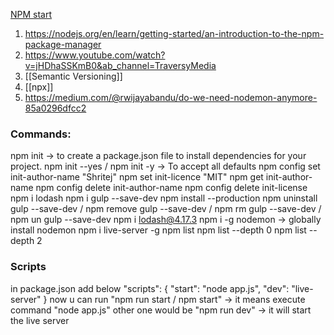 [NPM start](https://docs.npmjs.com/cli/v10/commands/npm-install)

1. https://nodejs.org/en/learn/getting-started/an-introduction-to-the-npm-package-manager
2. https://www.youtube.com/watch?v=jHDhaSSKmB0&ab_channel=TraversyMedia
3. [[Semantic Versioning]]
4. [[npx]]
5. https://medium.com/@rwijayabandu/do-we-need-nodemon-anymore-85a0296dfcc2




### Commands:

npm init -> to create a package.json file to install dependencies for your project.
npm init --yes / npm init -y -> To accept all defaults
npm config set init-author-name "Shritej"
npm set init-licence "MIT"
npm get init-author-name
npm config delete init-author-name
npm config delete init-license
npm i lodash
npm i gulp --save-dev
npm install --production
npm uninstall gulp --save-dev / npm remove gulp --save-dev / npm rm gulp --save-dev / npm un gulp --save-dev
npm i lodash@4.17.3
npm i -g nodemon -> globally install nodemon
npm i live-server -g
npm list
npm list --depth 0
npm list --depth 2


### Scripts

in package.json add below
"scripts": {
	"start": "node app.js",
	"dev": "live-server"
}
now u can run "npm run start / npm start" -> it means execute command "node app.js"
other one would be "npm run dev" -> it will start the live server